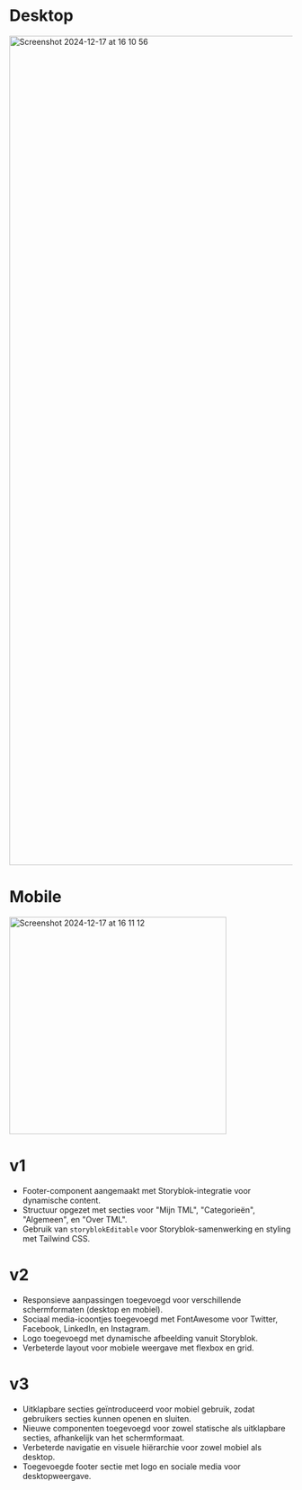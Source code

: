 # Desktop
<img width="1474" alt="Screenshot 2024-12-17 at 16 10 56" src="https://github.com/user-attachments/assets/1af1bb3c-5cf9-42eb-97fb-ef92a9431673" />

# Mobile
<img width="386" alt="Screenshot 2024-12-17 at 16 11 12" src="https://github.com/user-attachments/assets/3c885202-fc64-4c90-b0c2-4ed3656a8155" />

# v1
- Footer-component aangemaakt met Storyblok-integratie voor dynamische content.
- Structuur opgezet met secties voor "Mijn TML", "Categorieën", "Algemeen", en "Over TML".
- Gebruik van `storyblokEditable` voor Storyblok-samenwerking en styling met Tailwind CSS.

# v2
- Responsieve aanpassingen toegevoegd voor verschillende schermformaten (desktop en mobiel).
- Sociaal media-icoontjes toegevoegd met FontAwesome voor Twitter, Facebook, LinkedIn, en Instagram.
- Logo toegevoegd met dynamische afbeelding vanuit Storyblok.
- Verbeterde layout voor mobiele weergave met flexbox en grid.

# v3
- Uitklapbare secties geïntroduceerd voor mobiel gebruik, zodat gebruikers secties kunnen openen en sluiten.
- Nieuwe componenten toegevoegd voor zowel statische als uitklapbare secties, afhankelijk van het schermformaat.
- Verbeterde navigatie en visuele hiërarchie voor zowel mobiel als desktop.
- Toegevoegde footer sectie met logo en sociale media voor desktopweergave.
